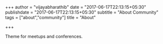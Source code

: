 +++
author = "vijayabharathib"
date = "2017-06-17T22:13:15+05:30"
publishdate = "2017-06-17T22:13:15+05:30"
subtitle = "About Community"
tags = ["about","community"]
title = "About"

+++

Theme for meetups and conferences.